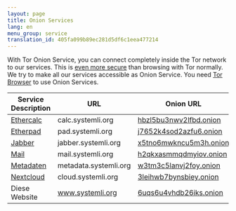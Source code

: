```yaml
---
layout: page
title: Onion Services
lang: en
menu_group: service
translation_id: 405fa099b89ec281d5df6c1eea477214
---
```


With Tor Onion Service, you can connect completely inside the Tor network to our services.
This is [even more secure](https://www.torproject.org/download/download-easy.html)
than browsing with Tor normally.
We try to make all our services accessible as Onion Service.
You need [Tor Browser](https://www.torproject.org/download/download-easy.html) to use
Onion Services.

| Service Description            | URL                   | Onion URL
|--------------------------------|-----------------------|---------------------------------------------------------
|[Ethercalc](../ethercalc.html)  | calc.systemli.org     | [hbzl5bu3nwv2lfbd.onion](http://hbzl5bu3nwv2lfbd.onion)
|[Etherpad](../etherpad.html)    | pad.systemli.org      | [j7652k4sod2azfu6.onion](http://j7652k4sod2azfu6.onion)
|[Jabber](../jabber.html)        | jabber.systemli.org   | [x5tno6mwkncu5m3h.onion](http://x5tno6mwkncu5m3h.onion)
|[Mail](../mail.html)            | mail.systemli.org     | [h2qkxasmmqdmyiov.onion](http://h2qkxasmmqdmyiov.onion)
|[Metadaten](../metadata.html)   | metadata.systemli.org | [w3tm3c5lanvj2foy.onion](http://w3tm3c5lanvj2foy.onion)
|[Nextcloud](../cloud.html)      | cloud.systemli.org    | [3leihwb7bynsbiey.onion](http://3leihwb7bynsbiey.onion)
|Diese Website                   | www.systemli.org      | [6uqs6u4vhdb26iks.onion](http://6uqs6u4vhdb26iks.onion)
